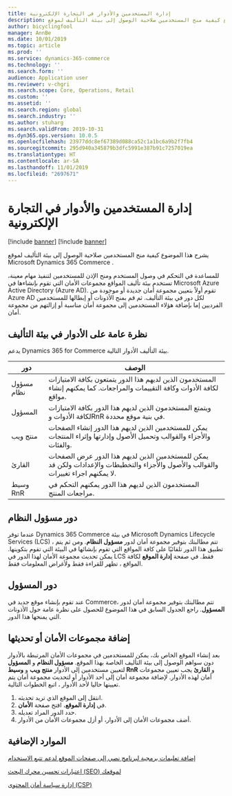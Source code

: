 ```yaml
---
title: إدارة المستخدمين والأدوار في التجارة الإلكترونية
description: يشرح هذا الموضوع كيفية منح المستخدمين صلاحية الوصول إلى بيئة التأليف لموقع Microsoft Dynamics 365 Commerce .
author: bicyclingfool
manager: AnnBe
ms.date: 10/01/2019
ms.topic: article
ms.prod: ''
ms.service: dynamics-365-commerce
ms.technology: ''
ms.search.form: ''
audience: Application user
ms.reviewer: v-chgri
ms.search.scope: Core, Operations, Retail
ms.custom: ''
ms.assetid: ''
ms.search.region: global
ms.search.industry: ''
ms.author: stuharg
ms.search.validFrom: 2019-10-31
ms.dyn365.ops.version: 10.0.5
ms.openlocfilehash: 23977ddc8ef67389d088ca52c1a1bc6a9b2f7fb4
ms.sourcegitcommit: 295d940a345879b3dfc5991e387b91c7257019ea
ms.translationtype: HT
ms.contentlocale: ar-SA
ms.lasthandoff: 11/01/2019
ms.locfileid: "2697671"
---
```

# <a name="manage-e-commerce-users-and-roles"></a>إدارة المستخدمين والأدوار في التجارة الإلكترونية

[!include [banner](includes/preview-banner.md)]
[!include [banner](includes/banner.md)]

يشرح هذا الموضوع كيفية منح المستخدمين صلاحية الوصول إلى بيئة التأليف لموقع Microsoft Dynamics 365 Commerce .

للمساعدة في التحكم في وصول المستخدم ومنح الإذن للمستخدمين لتنفيذ مهام معينة، تستخدم بيئة تأليف المواقع مجموعات الأمان التي تقوم بإنشاءها في Microsoft Azure Active Directory (Azure AD). تقوم أولاً بتعيين مجموعة أمان جديدة أو موجودة من Azure AD لكل دور في بيئة التأليف. ثم قم بمنح الأذونات أو إبطالها للمستخدمين الفرديين إما بإضافة هؤلاء المستخدمين إلى مجموعة أمان مناسبة أو إزالتهم من مجموعة أمان.

## <a name="overview-of-roles-in-the-authoring-environment"></a>نظرة عامة على الأدوار في بيئة التأليف

يدعم Dynamics 365 for Commerce بيئة التأليف الأدوار التالية.

| دور                 | ‏‏الوصف |
|----------------------|-------------|
| مسؤول نظام | المستخدمون الذين لديهم هذا الدور يتمتعون بكافة الامتيازات لكافة الأدوات وكافة التقييمات والمراجعات. كما يمكنهم إنشاء مواقع. |
| المسؤول   | ويتمتع المستخدمون الذين لديهم هذا الدور بكافة الامتيازات لكافة الأدوات وRnR في بنية موقع محددة. |
| منتج ويب         | يمكن للمستخدمين الذين لديهم هذا الدور إنشاء الصفحات والأجزاء والقوالب وتحميل الأصول وإدارتها وإثراء المنتجات والفئات. |
| القارئ               | يمكن للمستخدمين الذين لديهم هذا الدور عرض الصفحات والقوالب والأصول والأجزاء والتخطيطات والإعدادات ولكن قد لا يمكنهم اجراء تغييرات. |
| وسيط RnR        | المستخدمون الذين لديهم هذا الدور يمكنهم التحكم في مراجعات المنتج. |

## <a name="system-administrator-role"></a>دور مسؤول النظام

عندما توفر Dynamics 365 Commerce في بيئة Microsoft Dynamics Lifecycle Services (LCS) ، تتم مطالبتك بتوفير مجموعة أمان لدور **مسؤول النظام**. ومن ثم يتم تطبيق هذا الدور تلقائيًا على كافة المواقع التي تقوم بإنشائها في البيئة التي تقوم بتكوينها. يمكن تحديث مجموعة الأمان لهذا الدور في LCS فقط. في صفحة **إدارة الموقع** لكافة المواقع ، تظهر للقراءة فقط ولأغراض المعلومات فقط.

## <a name="administrator-role"></a>دور المسؤول

عند تقوم بإنشاء موقع جديد في Commerce، تتم مطالبتك بتوفير مجموعة أمان لدور **المسؤول**. راجع الجدول السابق في هذا الموضوع للحصول على نظرة عامة حول الأذونات التي يمنحها هذا الدور.

## <a name="add-or-update-security-groups"></a>إضافة مجموعات الأمان أو تحديثها

بعد إنشاء الموقع الخاص بك، يمكن للمستخدمين في مجموعات الأمان المرتبطة بالأدوار **مسؤول النظام** و **المسؤول**‎ دون سواهم الوصول إلى بيئة التأليف الخاصة بهذا الموقع. لتعيين مستخدمين إلى الأدوار **‏‫منتج ويب‬** و **وسيط RnR** و **القارئ** يجب تعيين مجموعات أمان لهذه الأدوار. لإضافة مجموعة أمان إلى أحد الأدوار أو لتحديث مجموعة أمان يتم تعيينها حاليا لأحد الأدوار ، اتبع الخطوات التالية.

1. انتقل إلى الموقع الذي تريد تحديثه.
1. في **إدارة الموقع**، افتح صفحة **الأمان**.
1. حدد الدور المراد تعديله.
1. أضف مجموعات الأمان إلى الأدوار، أو أزل مجموعات الأمان من الأدوار.

## <a name="additional-resources"></a>الموارد الإضافية

[إضافة تعليمات برمجية لبرنامج نصي إلى صفحات الموقع لدعم تتبع الاستخدام](add-telemetry.md)

[اعتبارات تحسين محرك البحث (SEO) لموقعك](search-engine-optimization-considerations.md)

[إدارة سياسة أمان المحتوى (CSP)](manage-csp.md)

